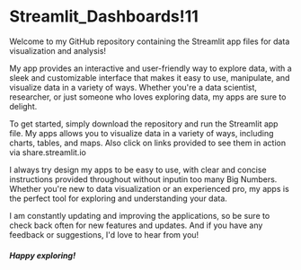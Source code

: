 # Streamlit_Dashboards!11
Welcome to my GitHub repository containing the Streamlit app files for data visualization and analysis!

My app provides an interactive and user-friendly way to explore data, with a sleek and customizable interface that makes it easy to use, manipulate, and visualize data in a variety of ways. Whether you're a data scientist, researcher, or just someone who loves exploring data, my apps are sure to delight.

To get started, simply download the repository and run the Streamlit app file. My apps allows you to visualize data in a variety of ways, including charts, tables, and maps. Also click on links provided to see them in action via share.streamlit.io

I always try design my apps to be easy to use, with clear and concise instructions provided throughout without inputin too many Big Numbers. Whether you're new to data visualization or an experienced pro, my apps is the perfect tool for exploring and understanding your data.

I am constantly updating and improving the applications, so be sure to check back often for new features and updates. And if you have any feedback or suggestions, I'd love to hear from you!

##### Happy exploring!
